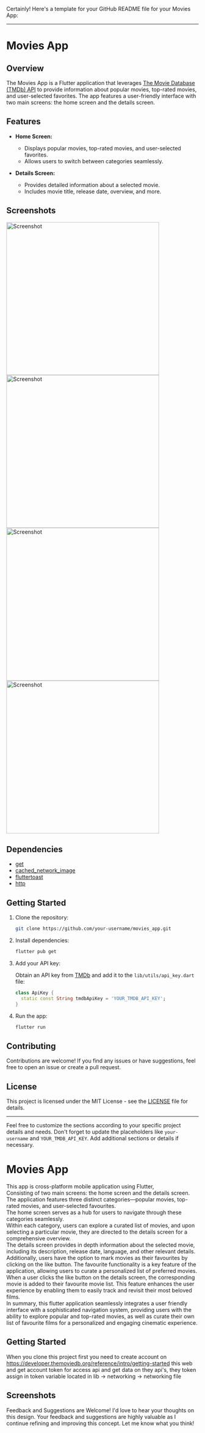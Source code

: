 Certainly! Here's a template for your GitHub README file for your Movies App:

---

# Movies App

## Overview

The Movies App is a Flutter application that leverages [The Movie Database (TMDb) API](https://www.themoviedb.org/) to provide information about popular movies, top-rated movies, and user-selected favorites. The app features a user-friendly interface with two main screens: the home screen and the details screen.

## Features

- **Home Screen:**
  - Displays popular movies, top-rated movies, and user-selected favorites.
  - Allows users to switch between categories seamlessly.

- **Details Screen:**
  - Provides detailed information about a selected movie.
  - Includes movie title, release date, overview, and more.

## Screenshots

<img src="https://github.com/Kunal645/movies_app/assets/89443555/7c59f8ae-3b40-4d08-87c7-677fbd153cf9" alt="Screenshot" height="400">
<img src="https://github.com/Kunal645/movies_app/assets/89443555/adf8e193-bf53-48d9-997a-2c1ce92808c6" alt="Screenshot" height="400">
<img src="https://github.com/Kunal645/movies_app/assets/89443555/210c1fb1-17ee-4a51-951d-8666bab9763a" alt="Screenshot" height="400">
<img src="https://github.com/Kunal645/movies_app/assets/89443555/a7081b0d-6710-4e11-aa84-f608369d96de" alt="Screenshot" height="400">

## Dependencies

- [get](https://pub.dev/packages/get)
- [cached_network_image](https://pub.dev/packages/cached_network_image)
- [fluttertoast](https://pub.dev/packages/fluttertoast)
- [http](https://pub.dev/packages/http)

## Getting Started

1. Clone the repository:

    ```bash
    git clone https://github.com/your-username/movies_app.git
    ```

2. Install dependencies:

    ```bash
    flutter pub get
    ```

3. Add your API key:

    Obtain an API key from [TMDb](https://www.themoviedb.org/) and add it to the `lib/utils/api_key.dart` file:

    ```dart
    class ApiKey {
      static const String tmdbApiKey = 'YOUR_TMDB_API_KEY';
    }
    ```

4. Run the app:

    ```bash
    flutter run
    ```

## Contributing

Contributions are welcome! If you find any issues or have suggestions, feel free to open an issue or create a pull request.

## License

This project is licensed under the MIT License - see the [LICENSE](LICENSE) file for details.

---

Feel free to customize the sections according to your specific project details and needs. Don't forget to update the placeholders like `your-username` and `YOUR_TMDB_API_KEY`. Add additional sections or details if necessary.

# Movies App

This app is cross-platform mobile application using Flutter, 
<br>Consisting of two main screens: the home screen and the details screen. The application features three distinct categories—popular movies, top-rated movies, and user-selected favourites. 
<br>The home 
screen serves as a hub for users to navigate through these categories 
seamlessly.
<br>Within each category, users can explore a curated list of movies, and 
upon selecting a particular movie, they are directed to the details 
screen for a comprehensive overview. 
<br>The details screen provides in depth information about the selected movie, including its description, 
release date, language, and other relevant details. 
<br>Additionally, users have the option 
to mark movies as their favourites by clicking on the like button.
The favourite functionality is a key feature of the application, 
allowing users to curate a personalized list of preferred movies. 
<br>When a user clicks the like button on the details screen, the 
corresponding movie is added to their favourite movie list. This 
feature enhances the user experience by enabling them to easily 
track and revisit their most beloved films.
<br>In summary, this flutter application seamlessly integrates a user friendly interface with a sophisticated navigation system, providing 
users with the ability to explore popular and top-rated movies, as 
well as curate their own list of favourite films for a personalized and 
engaging cinematic experience.


## Getting Started

When you clone this project first you need to create account on https://developer.themoviedb.org/reference/intro/getting-started 
this web and get account token for access api and get data on they api's, 
they token assign in token variable located in lib -> networking -> networking file


## Screenshots






Feedback and Suggestions are Welcome!
I'd love to hear your thoughts on this design. Your feedback and suggestions are highly valuable as I continue refining and improving this concept. Let me know what you think!
